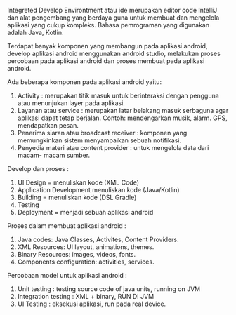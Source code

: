Integreted Develop Environtment atau ide merupakan editor code IntelliJ dan 
alat pengembang yang berdaya guna untuk membuat dan mengelola aplikasi yang 
cukup kompleks. Bahasa pemrograman yang digunakan adalah Java, Kotlin.

Terdapat banyak komponen yang membangun pada aplikasi android, 
develop aplikasi android menggunakan android studio, melakukan 
proses percobaan pada aplikasi android dan proses membuat pada aplikasi android.

Ada beberapa komponen pada aplikasi android yaitu:
1. Activity : merupakan titik masuk untuk berinteraksi dengan pengguna atau menunjukan layer pada aplikasi.
2. Layanan atau service : merupakan latar belakang masuk serbaguna agar aplikasi dapat tetap berjalan. Contoh: mendengarkan musik, alarm. GPS, mendapatkan pesan.
3. Penerima siaran atau broadcast receiver : komponen yang memungkinkan sistem menyampaikan sebuah notifikasi.
4. Penyedia materi atau content provider : untuk mengelola data dari macam- macam sumber.

Develop dan proses :
1. UI Design = menuliskan kode (XML Code)
2. Application Development menuliskan kode (Java/Kotlin)
3. Building = menuliskan kode (DSL Gradle)
4. Testing
5. Deployment = menjadi sebuah aplikasi android

Proses dalam membuat aplikasi android :
1. Java codes: Java Classes, Activites, Content Providers.
2. XML Resources: UI layout, animations, themes.
3. Binary Resources: images, videos, fonts.
4. Components configuration: activities, services.

Percobaan model untuk aplikasi android :
1. Unit testing : testing source code of java units, running on JVM
2. Integration testing : XML + binary, RUN DI JVM
3. UI Testing : eksekusi aplikasi, run pada real device.



